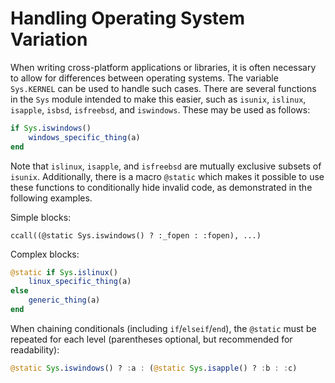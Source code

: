 # Handling Operating System Variation

When writing cross-platform applications or libraries, it is often necessary to allow for differences between operating systems. The variable `Sys.KERNEL` can be used to handle such cases. There are several functions in the `Sys` module intended to make this easier, such as `isunix`, `islinux`, `isapple`, `isbsd`, `isfreebsd`, and `iswindows`. These may be used as follows:

```julia
if Sys.iswindows()
    windows_specific_thing(a)
end
```

Note that `islinux`, `isapple`, and `isfreebsd` are mutually exclusive subsets of `isunix`. Additionally, there is a macro `@static` which makes it possible to use these functions to conditionally hide invalid code, as demonstrated in the following examples.

Simple blocks:

    ccall((@static Sys.iswindows() ? :_fopen : :fopen), ...)
    

Complex blocks:

```julia
@static if Sys.islinux()
    linux_specific_thing(a)
else
    generic_thing(a)
end
```

When chaining conditionals (including `if`/`elseif`/`end`), the `@static` must be repeated for each level (parentheses optional, but recommended for readability):

```julia
@static Sys.iswindows() ? :a : (@static Sys.isapple() ? :b : :c)
```